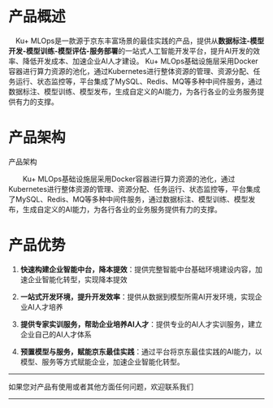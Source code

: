 # 产品概述

　Ku+ MLOps是一款源于京东丰富场景的最佳实践的产品，提供从**数据标注-模型开发-模型训练-模型评估-服务部署**的一站式人工智能开发平台，提升AI开发的效率、降低开发成本、加速企业AI人才建设。
  Ku+ MLOps基础设施层采用Docker容器进行算力资源的池化，通过Kubernetes进行整体资源的管理、资源分配、任务运行、状态监控等，平台集成了MySQL、Redis、MQ等多种中间件服务，通过数据标注、模型训练、模型发布，生成自定义的AI能力，为各行各业的业务服务提供有力的支撑。


# 产品架构

  产品架构

　　Ku+ MLOps基础设施层采用Docker容器进行算力资源的池化，通过Kubernetes进行整体资源的管理、资源分配、任务运行、状态监控等，平台集成了MySQL、Redis、MQ等多种中间件服务，通过数据标注、模型训练、模型发布，生成自定义的AI能力，为各行各业的业务服务提供有力的支撑。

# 产品优势

1. **快速构建企业智能中台，降本提效**：提供完整智能中台基础环境建设内容，加速企业智能化转型，实现降本提效

2. **一站式开发环境，提升开发效率**：提供从数据到模型所需AI开发环境，实现企业AI人才培养

3. **提供专家实训服务，帮助企业培养AI人才**：提供专业的AI人才实训服务，建立企业自己的AI人才体系

4. **预置模型与服务，赋能京东最佳实践**：通过平台将京东最佳实践的AI能力，以模型、服务等方式赋能企业，加速企业智能化转型。


---

如果您对产品有使用或者其他方面任何问题，欢迎联系我们

---
